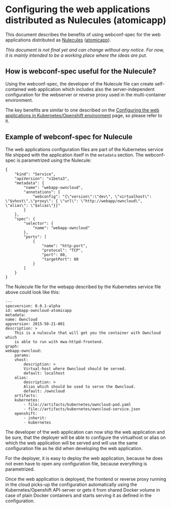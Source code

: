 # Configuring the web applications distributed as Nulecules (atomicapp)

This document describes the benefits of using webconf-spec for the web applications distributed as [Nulecules](https://github.com/projectatomic/nulecule/) ([atomicapp](https://github.com/projectatomic/atomicapp)).

*This document is not final yet and can change without any notice. For now, it is mainly intended to be a working place where the ideas are put.*

## How is webconf-spec useful for the Nulecule?

Using the webconf-spec, the developer of the Nulecule file can create self-contained web application which includes also the server-independent configuration for the webserver or reverse proxy used in the multi-container environment.

The key benefits are similar to one described on the [Configuring the web applications in Kubernetes/Openshift environment](example-kubernetes-openshift.md) page, so please refer to it.

## Example of webconf-spec for Nulecule

The web applications configuration files are part of the Kubernetes service file shipped with the application itself in the `metadata` section. The webconf-spec is parametrized using the Nulecule:

    {
        "kind": "Service",
        "apiVersion": "v1beta3",
        "metadata": {
            "name": "webapp-owncloud",
            "annotations": {
                "webconfig": "{\"version\":\"dev\", \"virtualhost\": \"$vhost\",\"proxy\": { \"url\": \"http://webapp/owncloud\", \"alias\": \"$alias\"}}"
            }
        },
        "spec": {
            "selector": {
                "name": "webapp-owncloud"
            },
            "ports": [
                {
                    "name": "http-port",
                    "protocol": "TCP",
                    "port": 80,
                    "targetPort": 80
                }
            ]
        }
    }

The Nulecule file for the webapp described by the Kubernetes service file above could look like this:

    ---
    specversion: 0.0.1-alpha
    id: webapp-owncloud-atomicapp
    metadata:
    name: Owncloud
    appversion: 2015-50-21-001
    description: >
        This is a nulecule that will get you the container with Owncloud which
        is able to run with mwa-httpd-frontend.
    graph:
    webapp-owncloud:
        params:
        vhost:
            description: >
            Virtual-host where Owncloud should be served.
            default: localhost
        alias:
            description: >
            Alias which should be used to serve the Owncloud.
            default: /owncloud
        artifacts:
        kubernetes:
            - file://artifacts/kubernetes/owncloud-pod.yaml
            - file://artifacts/kubernetes/owncloud-service.json
        openshift:
            - inherit:
            - kubernetes

The developer of the web application can now ship the web application and be sure, that the deployer will be able to configure the virtualhost or alias on which the web application will be served and will use the same configuration file as he did when developing the web application.

For the deployer, it is easy to deploy the web application, because he does not even have to open any configuration file, because everything is parametrized.

Once the web application is deployed, the frontend or reverse proxy running in the cloud picks-up the configuration automatically using the Kubernetes/Openshift API-server or gets it from shared Docker volume in case of plain Docker containers and starts serving it as defined in the configuration.